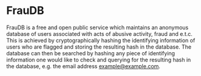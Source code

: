# FrauDB

FrauDB is a free and open public service which maintains an anonymous database of users associated with acts of abusive activity, fraud and e.t.c. This is achieved by cryptographically hashing the identifying information of users who are flagged and storing the resulting hash in the database. The database can then be searched by hashing any piece of identifying information one would like to check and querying for the resulting hash in the database, e.g. the email address example@example.com.
